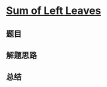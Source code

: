 # [Sum of Left Leaves](https://leetcode.com/problems/sum-of-left-leaves/)

## 题目


## 解题思路


## 总结


